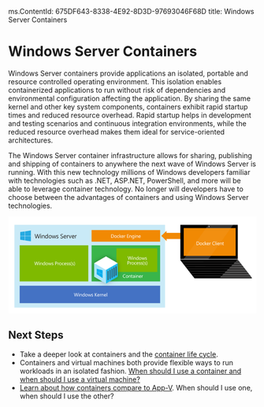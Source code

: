 ms.ContentId: 675DF643-8338-4E92-8D3D-97693046F68D
title: Windows Server Containers

# Windows Server Containers #

Windows Server containers provide applications an isolated, portable and resource controlled operating environment. This isolation enables containerized applications to run without risk of dependencies and environmental configuration affecting the application. By sharing the same kernel and other key system components, containers exhibit rapid startup times and reduced resource overhead. Rapid startup helps in development and testing scenarios and continuous integration environments, while the reduced resource overhead makes them ideal for service-oriented architectures.

The Windows Server container infrastructure allows for sharing, publishing and shipping of containers to anywhere the next wave of Windows Server is running. With this new technology millions of Windows developers familiar with technologies such as .NET, ASP.NET, PowerShell, and more will be able to leverage container technology. No longer will developers have to choose between the advantages of containers and using Windows Server technologies.

![](media\WindowsServerContainer.png)

## Next Steps

- Take a deeper look at containers and the [container life cycle](ContainerLifeCycle.md). 
- Containers and virtual machines both provide flexible ways to run workloads in an isolated fashion. [When should I use a container and when should I use a virtual machine?](Containers_vs_VMs.md)
- [Learn about how containers compare to App-V](ContainersvsAppV.md). When should I use one, when should I use the other? 
